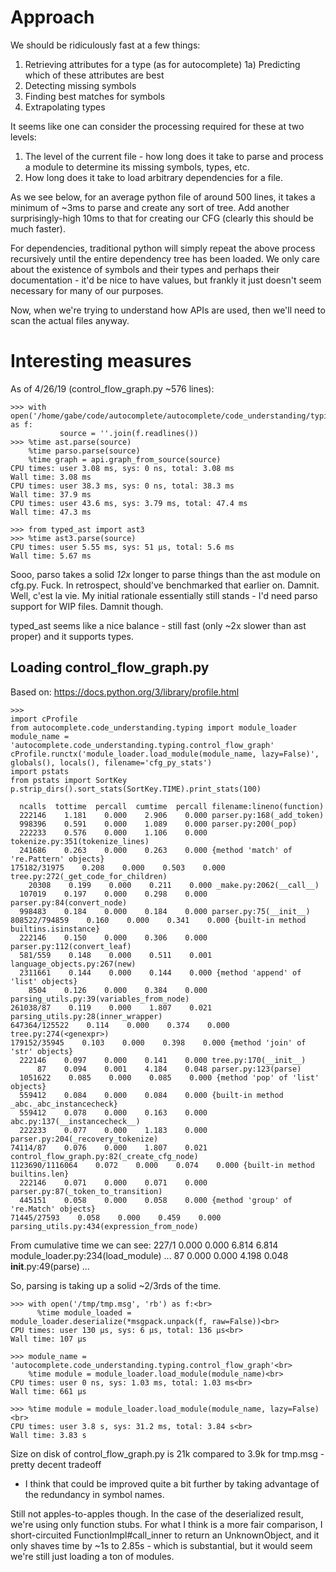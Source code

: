 # Approach

We should be ridiculously fast at a few things:

  1) Retrieving attributes for a type (as for autocomplete)
  1a) Predicting which of these attributes are best
  2) Detecting missing symbols
  3) Finding best matches for symbols
  4) Extrapolating types

It seems like one can consider the processing required for these at two levels:
  1) The level of the current file - how long does it take to parse and process a module to determine its missing symbols, types, etc.
  2) How long does it take to load arbitrary dependencies for a file.

As we see below, for an average python file of around 500 lines, it takes a minimum of ~3ms to parse and create any sort of tree. Add another surprisingly-high 10ms to that for creating our CFG (clearly this should be much faster).

For dependencies, traditional python will simply repeat the above process recursively until the entire dependency tree has been loaded. We only care about the existence of symbols and their types and perhaps their documentation - it'd be nice to have values, but frankly it just doesn't seem necessary for many of our purposes.

Now, when we're trying to understand how APIs are used, then we'll need to scan the actual files anyway.

# Interesting measures

As of 4/26/19 (control_flow_graph.py ~576 lines):

```
>>> with open('/home/gabe/code/autocomplete/autocomplete/code_understanding/typing/control_flow_graph.py') as f:
           source = ''.join(f.readlines())
>>> %time ast.parse(source)
    %time parso.parse(source)
    %time graph = api.graph_from_source(source)
CPU times: user 3.08 ms, sys: 0 ns, total: 3.08 ms
Wall time: 3.08 ms
CPU times: user 38.3 ms, sys: 0 ns, total: 38.3 ms
Wall time: 37.9 ms
CPU times: user 43.6 ms, sys: 3.79 ms, total: 47.4 ms
Wall time: 47.3 ms

>>> from typed_ast import ast3
>>> %time ast3.parse(source)
CPU times: user 5.55 ms, sys: 51 µs, total: 5.6 ms
Wall time: 5.67 ms
```

Sooo, parso takes a solid _12x_ longer to parse things than the ast module on cfg.py. Fuck. In retrospect, should've benchmarked that earlier on. Damnit. Well, c'est la vie. My initial rationale essentially still stands - I'd need parso support for WIP files. Damnit though.

typed_ast seems like a nice balance - still fast (only ~2x slower than ast proper) and it supports types.

## Loading control_flow_graph.py

Based on: <https://docs.python.org/3/library/profile.html>

```
>>>
import cProfile
from autocomplete.code_understanding.typing import module_loader
module_name = 'autocomplete.code_understanding.typing.control_flow_graph'
cProfile.runctx('module_loader.load_module(module_name, lazy=False)', globals(), locals(), filename='cfg_py_stats')
import pstats
from pstats import SortKey
p.strip_dirs().sort_stats(SortKey.TIME).print_stats(100)

  ncalls  tottime  percall  cumtime  percall filename:lineno(function)
  222146    1.181    0.000    2.906    0.000 parser.py:168(_add_token)
  998396    0.591    0.000    1.089    0.000 parser.py:200(_pop)
  222233    0.576    0.000    1.106    0.000 tokenize.py:351(tokenize_lines)
  241686    0.263    0.000    0.263    0.000 {method 'match' of 're.Pattern' objects}
175182/31975    0.208    0.000    0.503    0.000 tree.py:272(_get_code_for_children)
    20308    0.199    0.000    0.211    0.000 _make.py:2062(__call__)
  107019    0.197    0.000    0.298    0.000 parser.py:84(convert_node)
  998483    0.184    0.000    0.184    0.000 parser.py:75(__init__)
808522/794859    0.160    0.000    0.341    0.000 {built-in method builtins.isinstance}
  222146    0.150    0.000    0.306    0.000 parser.py:112(convert_leaf)
  581/559    0.148    0.000    0.511    0.001 language_objects.py:267(new)
  2311661    0.144    0.000    0.144    0.000 {method 'append' of 'list' objects}
    8504    0.126    0.000    0.384    0.000 parsing_utils.py:39(variables_from_node)
261038/87    0.119    0.000    1.807    0.021 parsing_utils.py:28(inner_wrapper)
647364/125522    0.114    0.000    0.374    0.000 tree.py:274(<genexpr>)
179152/35945    0.103    0.000    0.398    0.000 {method 'join' of 'str' objects}
  222146    0.097    0.000    0.141    0.000 tree.py:170(__init__)
      87    0.094    0.001    4.184    0.048 parser.py:123(parse)
  1051622    0.085    0.000    0.085    0.000 {method 'pop' of 'list' objects}
  559412    0.084    0.000    0.084    0.000 {built-in method _abc._abc_instancecheck}
  559412    0.078    0.000    0.163    0.000 abc.py:137(__instancecheck__)
  222233    0.077    0.000    1.183    0.000 parser.py:204(_recovery_tokenize)
74114/87    0.076    0.000    1.807    0.021 control_flow_graph.py:82(_create_cfg_node)
1123690/1116064    0.072    0.000    0.074    0.000 {built-in method builtins.len}
  222146    0.071    0.000    0.071    0.000 parser.py:87(_token_to_transition)
  445151    0.058    0.000    0.058    0.000 {method 'group' of 're.Match' objects}
71445/27593    0.058    0.000    0.459    0.000 parsing_utils.py:434(expression_from_node)
```

From cumulative time we can see: 227/1 0.000 0.000 6.814 6.814 module_loader.py:234(load_module) ... 87 0.000 0.000 4.198 0.048 __init__.py:49(parse) ...

So, parsing is taking up a solid ~2/3rds of the time.

```
>>> with open('/tmp/tmp.msg', 'rb') as f:<br>
      %time module_loaded = module_loader.deserialize(*msgpack.unpack(f, raw=False))<br>
CPU times: user 130 µs, sys: 6 µs, total: 136 µs<br>
Wall time: 107 µs

>>> module_name = 'autocomplete.code_understanding.typing.control_flow_graph'<br>
    %time module = module_loader.load_module(module_name)<br>
CPU times: user 0 ns, sys: 1.03 ms, total: 1.03 ms<br>
Wall time: 661 µs

>>> %time module = module_loader.load_module(module_name, lazy=False)<br>
CPU times: user 3.8 s, sys: 31.2 ms, total: 3.84 s<br>
Wall time: 3.83 s
```

Size on disk of control_flow_graph.py is 21k compared to 3.9k for tmp.msg - pretty decent tradeoff

- I think that could be improved quite a bit further by taking advantage of the redundancy in symbol names.

Still not apples-to-apples though. In the case of the deserialized result, we're using only function
stubs. For what I think is a more fair comparison, I short-circuited FunctionImpl#call_inner to
return an UnknownObject, and it only shaves time by ~1s to 2.85s - which is substantial, but it
would seem we're still just loading a ton of modules.
